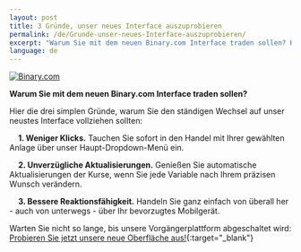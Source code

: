 ```yaml
---
layout: post
title: 3 Gründe, unser neues Interface auszuprobieren
permalink: /de/Grunde-unser-neues-Interface-auszuprobieren/
excerpt: "Warum Sie mit dem neuen Binary.com Interface traden sollen? Hier die drei simplen Gründe, warum Sie den ständigen Wechsel auf unser neustes Interface vollziehen sollten..."
language: de 
---
```



<a href="https://www.binary.com" target="_blank"><img src="{{site.url }}/images/FB-ads5.jpg" alt="Binary.com"></a>

**Warum Sie mit dem neuen Binary.com Interface traden sollen?**

Hier die drei simplen Gründe, warum Sie den ständigen Wechsel auf unser neustes Interface vollziehen sollten:  

&nbsp;&nbsp;&nbsp;&nbsp;**1. Weniger Klicks.** Tauchen Sie sofort in den Handel mit Ihrer gewählten Anlage über unser Haupt-Dropdown-Menü ein.

&nbsp;&nbsp;&nbsp;&nbsp;**2. Unverzügliche Aktualisierungen.** Genießen Sie automatische Aktualisierungen der Kurse, wenn Sie jede Variable nach Ihrem präzisen Wunsch verändern. 

&nbsp;&nbsp;&nbsp;&nbsp;**3. Bessere Reaktionsfähigkeit.** Handeln Sie ganz einfach von überall her - auch von unterwegs - über Ihr bevorzugtes Mobilgerät.

Warten Sie nicht so lange, bis unsere Vorgängerplattform abgeschaltet wird:<br>
[Probieren Sie jetzt unsere neue Oberfläche aus!](https://www.binary.com){:target="_blank"}

